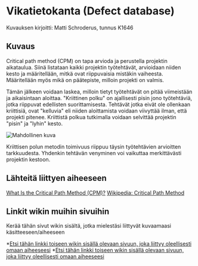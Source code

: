 # Vikatietokanta (Defect database)

Kuvauksen kirjoitti: Matti Schroderus, tunnus K1646

## Kuvaus

Critical path method (CPM) on tapa arvioda ja perustella projektin aikataulua. 
Siinä listataan kaikki projektin työtehtävät, arvioidaan niiden kesto ja määritellään, mitkä ovat riippuvaisia mistäkin vaiheesta. 
Määritellään myös mikä on päätepiste, milloin projekti on valmis.

Tämän jälkeen voidaan laskea, milloin tietyt työtehtävät on pitää viimeistään ja aikaisintaan aloittaa. 
"Kriittinen polku" on ajallisesti pisin jono työtehtäviä, jotka riippuvat edellisten suorittamisesta. 
Tehtävät jotka eivät ole ollenkaan kriittisiä, ovat "kelluvia" eli niiden aloittamista voidaan viivyttää ilman, että projekti pitenee.
Kriittistä polkua tutkimalla voidaan selvittää projektin "pisin" ja "lyhin" kesto.


![Mahdollinen kuva](https://upload.wikimedia.org/wikipedia/commons/thumb/c/cd/SimpleAONwDrag3.png/800px-SimpleAONwDrag3.png)


Kriittisen polun metodin toimivuus riippuu täysin työtehtävien arvioitten tarkkuudesta. 
Yhdenkin tehtävän venyminen voi vaikuttaa merkittävästi projektin kestoon.


## Lähteitä liittyen aiheeseen

[What Is the Critical Path Method (CPM)?](https://www.smartsheet.com/critical-path-method)
[Wikipedia: Critical Path Method](https://en.wikipedia.org/wiki/Critical_path_method)

## Linkit wikin muihin sivuihin

Kerää tähän sivut wikin sisältä, jotka mielestäsi liittyvät kuvaamaasi käsitteeseen/aiheeseen

*[Etsi tähän linkki toiseen wikin sisällä olevaan sivuun, joka liittyy oleellisesti omaan aiheeseesi]()
*[Etsi tähän linkki toiseen wikin sisällä olevaan sivuun, joka liittyy oleellisesti omaan aiheeseesi]() 
